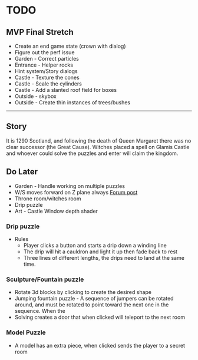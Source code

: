 # TODO

## MVP Final Stretch
* Create an end game state (crown with dialog)
* Figure out the perf issue
* Garden - Correct particles
* Entrance - Helper rocks
* Hint system/Story dialogs
* Castle - Texture the cones
* Castle - Scale the cylinders
* Castle - Add a slanted roof field for boxes
* Outside - skybox
* Outside - Create thin instances of trees/bushes
---

## Story
It is 1290 Scotland, and following the death of Queen Margaret there was no clear successor (the Great Cause). Witches placed a spell on Glamis Castle and whoever could solve the puzzles and enter will claim the kingdom.

## Do Later
* Garden - Handle working on multiple puzzles
* W/S moves forward on Z plane always [Forum post](https://forum.babylonjs.com/t/universal-camera-move-on-the-xz-plane-always/43727/7)
* Throne room/witches room
* Drip puzzle
* Art - Castle Window depth shader

### Drip puzzle
* Rules
   * Player clicks a button and starts a drip down a winding line
   * The drip will hit a cauldron and light it up then fade back to rest
   * Three lines of different lengths, the drips need to land at the same time.

### Sculpture/Fountain puzzle
 * Rotate 3d blocks by clicking to create the desired shape
 * Jumping fountain puzzle - A sequence of jumpers can be rotated around, and must be rotated to point toward the next one in the sequence. When the 
 * Solving creates a door that when clicked will teleport to the next room

### Model Puzzle
 * A model has an extra piece, when clicked sends the player to a secret room
